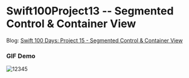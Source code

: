 # Swift100Project13 -- Segmented Control & Container View


[id1]:https://medium.com/@sunnyleeyun/swift-100-days-project-15-segmented-control-container-view-2fa6f991baf2

Blog: [Swift 100 Days: Project 15 - Segmented Control & Container View][id1]

### GIF Demo
![12345](https://user-images.githubusercontent.com/20850892/32814400-8febc2cc-c974-11e7-926f-f8582772b627.gif)

